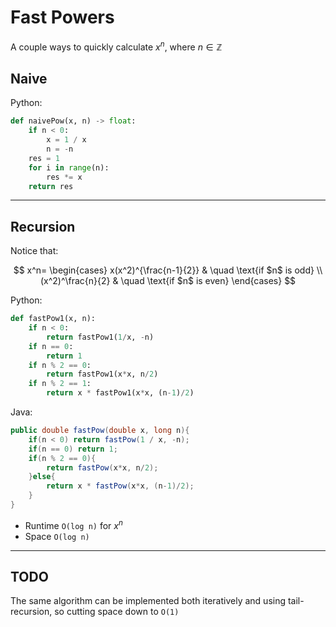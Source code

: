 # Fast Powers

A couple ways to quickly calculate $x^n$, where $n\in \mathbb{Z}$

## Naive

Python:

```py
def naivePow(x, n) -> float:
    if n < 0:
        x = 1 / x
        n = -n
    res = 1
    for i in range(n):
        res *= x
    return res

```
---

## Recursion

Notice that:

$$
x^n=
\begin{cases}
x(x^2)^{\frac{n-1}{2}} & \quad \text{if $n$ is odd} \\
(x^2)^\frac{n}{2} & \quad \text{if $n$ is even}
\end{cases}
$$


Python:

```py
def fastPow1(x, n):
    if n < 0:
        return fastPow1(1/x, -n)
    if n == 0:
        return 1
    if n % 2 == 0:
        return fastPow1(x*x, n/2)
    if n % 2 == 1:
        return x * fastPow1(x*x, (n-1)/2)


```

Java:

```java
public double fastPow(double x, long n){
    if(n < 0) return fastPow(1 / x, -n);
    if(n == 0) return 1;
    if(n % 2 == 0){
        return fastPow(x*x, n/2);
    }else{
        return x * fastPow(x*x, (n-1)/2);
    }
}

```

- Runtime `O(log n)` for $x^n$
- Space `O(log n)`

---

## TODO

The same algorithm can be implemented both iteratively and using tail-recursion, so cutting space down to `O(1)`

